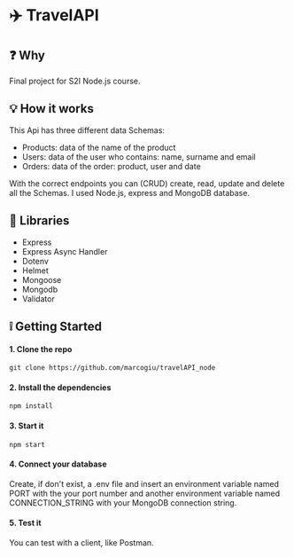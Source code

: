 # :airplane: TravelAPI

## :question: Why

Final project for S2I Node.js course.

## :bulb: How it works

This Api has three different data Schemas:

- Products: data of the name of the product
- Users: data of the user who contains: name, surname and email
- Orders: data of the order: product, user and date

With the correct endpoints you can (CRUD) create, read, update and delete all the Schemas. I used Node.js, express and MongoDB database.

## :book: Libraries

- Express
- Express Async Handler
- Dotenv
- Helmet
- Mongoose
- Mongodb
- Validator

## :grey_exclamation: Getting Started

#### 1. Clone the repo

`git clone https://github.com/marcogiu/travelAPI_node`

#### 2. Install the dependencies

`npm install`

#### 3. Start it

`npm start`

#### 4. Connect your database

Create, if don't exist, a .env file and insert an environment variable named PORT with the your port number and another environment variable named CONNECTION_STRING with your MongoDB connection string.

#### 5. Test it

You can test with a client, like Postman.
